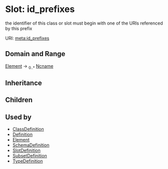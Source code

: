 # Slot: id_prefixes


the identifier of this class or slot must begin with one of the URIs referenced by this prefix

URI: [meta:id_prefixes](https://w3id.org/biolink/biolinkml/meta/id_prefixes)
## Domain and Range

[Element](Element.md) ->  <sub>0..*</sub> [Ncname](Ncname.md)
## Inheritance

## Children

## Used by

 * [ClassDefinition](ClassDefinition.md)
 * [Definition](Definition.md)
 * [Element](Element.md)
 * [SchemaDefinition](SchemaDefinition.md)
 * [SlotDefinition](SlotDefinition.md)
 * [SubsetDefinition](SubsetDefinition.md)
 * [TypeDefinition](TypeDefinition.md)
